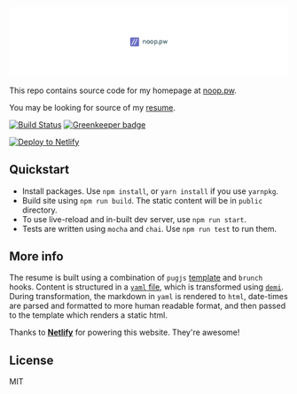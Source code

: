 [![noop.pw](riptide/assets/img/misc/banner-gh.png)](https://noop.pw)

This repo contains source code for my homepage at [noop.pw](https://noop.pw).

You may be looking for source of my [resume](https://noop.pw/resume).

[![Build Status](https://travis-ci.org/prashnts/prashnts.github.io.svg?branch=master)](https://travis-ci.org/prashnts/prashnts.github.io)
[![Greenkeeper badge](https://badges.greenkeeper.io/prashnts/prashnts.github.io.svg)](https://greenkeeper.io/)

[![Deploy to Netlify](https://www.netlify.com/img/deploy/button.svg)](https://app.netlify.com/start/deploy?repository=https://github.com/prashnts/prashnts.github.io)

## Quickstart
- Install packages. Use `npm install`, or `yarn install` if you use `yarnpkg`.
- Build site using `npm run build`. The static content will be in `public` directory.
- To use live-reload and in-built dev server, use `npm run start`.
- Tests are written using `mocha` and `chai`. Use `npm run test` to run them.

## More info
The resume is built using a combination of `pugjs` [template](riptide/markup/resume.jade) and `brunch` hooks.
Content is structured in a [`yaml` file](riptide/vita.yaml), which is transformed using [`demi`](demi/demi.coffee).
During transformation, the markdown in `yaml` is rendered to `html`, date-times are parsed and formatted to
more human readable format, and then passed to the template which renders a static html.


Thanks to [**Netlify**](https://www.netlify.com/open-source/) for powering this website. They're awesome!

## License
MIT
